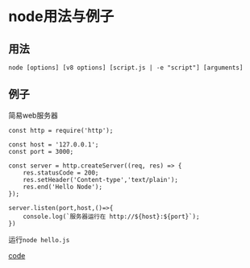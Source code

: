 # node用法与例子

## 用法
```
node [options] [v8 options] [script.js | -e "script"] [arguments]
```

## 例子
简易web服务器
```
const http = require('http');

const host = '127.0.0.1';
const port = 3000;

const server = http.createServer((req, res) => { 
    res.statusCode = 200;
    res.setHeader('Content-type','text/plain');
    res.end('Hello Node');
});

server.listen(port,host,()=>{
    console.log(`服务器运行在 http://${host}:${port}`);
})
```
运行`node hello.js`

[code](../codes/hello/hello.js)